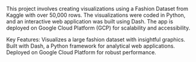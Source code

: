 This project involves creating visualizations using a Fashion Dataset from Kaggle with over 50,000 rows. The visualizations were coded in Python, and an interactive web application was built using Dash. The app is deployed on Google Cloud Platform (GCP) for scalability and accessibility.

Key Features:
Visualizes a large fashion dataset with insightful graphics.
Built with Dash, a Python framework for analytical web applications.
Deployed on Google Cloud Platform for robust performance.

